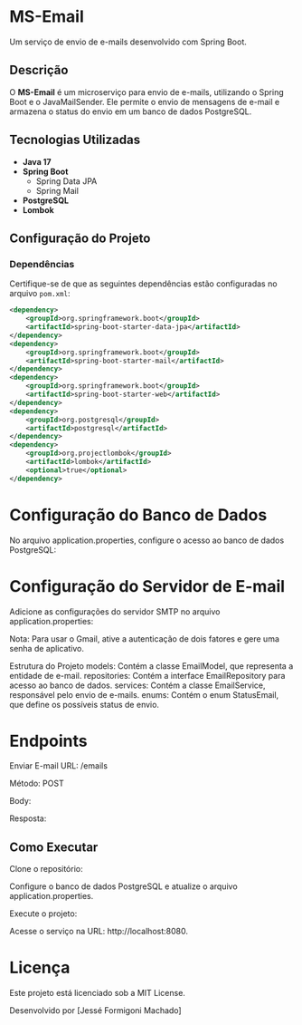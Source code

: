 # MS-Email

Um serviço de envio de e-mails desenvolvido com Spring Boot.

## Descrição

O **MS-Email** é um microserviço para envio de e-mails, utilizando o Spring Boot e o JavaMailSender. Ele permite o envio de mensagens de e-mail e armazena o status do envio em um banco de dados PostgreSQL.

## Tecnologias Utilizadas

- **Java 17**
- **Spring Boot**
  - Spring Data JPA
  - Spring Mail
- **PostgreSQL**
- **Lombok**

## Configuração do Projeto

### Dependências

Certifique-se de que as seguintes dependências estão configuradas no arquivo `pom.xml`:

```xml
<dependency>
    <groupId>org.springframework.boot</groupId>
    <artifactId>spring-boot-starter-data-jpa</artifactId>
</dependency>
<dependency>
    <groupId>org.springframework.boot</groupId>
    <artifactId>spring-boot-starter-mail</artifactId>
</dependency>
<dependency>
    <groupId>org.springframework.boot</groupId>
    <artifactId>spring-boot-starter-web</artifactId>
</dependency>
<dependency>
    <groupId>org.postgresql</groupId>
    <artifactId>postgresql</artifactId>
</dependency>
<dependency>
    <groupId>org.projectlombok</groupId>
    <artifactId>lombok</artifactId>
    <optional>true</optional>
</dependency>
```

# Configuração do Banco de Dados
No arquivo application.properties, configure o acesso ao banco de dados PostgreSQL:

# Configuração do Servidor de E-mail
Adicione as configurações do servidor SMTP no arquivo application.properties:

Nota: Para usar o Gmail, ative a autenticação de dois fatores e gere uma senha de aplicativo.

Estrutura do Projeto
models: Contém a classe EmailModel, que representa a entidade de e-mail.
repositories: Contém a interface EmailRepository para acesso ao banco de dados.
services: Contém a classe EmailService, responsável pelo envio de e-mails.
enums: Contém o enum StatusEmail, que define os possíveis status de envio.

# Endpoints
Enviar E-mail
URL: /emails

Método: POST

Body:

Resposta:

## Como Executar
Clone o repositório:

Configure o banco de dados PostgreSQL e atualize o arquivo application.properties.

Execute o projeto:

Acesse o serviço na URL: http://localhost:8080.

# Licença
Este projeto está licenciado sob a MIT License.

Desenvolvido por [Jessé Formigoni Machado]

